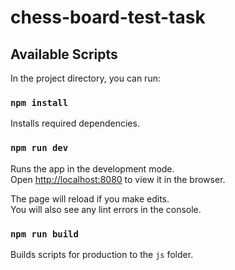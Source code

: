 # chess-board-test-task

## Available Scripts
In the project directory, you can run:

### `npm install`
Installs required dependencies.

### `npm run dev`
Runs the app in the development mode.<br>
Open [http://localhost:8080](http://localhost:8080) to view it in the browser.

The page will reload if you make edits.<br>
You will also see any lint errors in the console.

### `npm run build`
Builds scripts for production to the `js` folder.<br>
